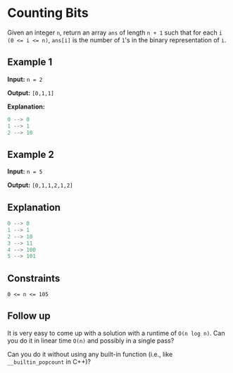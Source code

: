 # Counting Bits

Given an integer `n`, return an array `ans` of length `n + 1` such that for each `i (0 <= i <= n)`, `ans[i]` is the number of `1`'s in the binary representation of `i`.

## Example 1

**Input:** `n = 2`

**Output:** `[0,1,1]`

**Explanation:**

```js
0 --> 0
1 --> 1
2 --> 10
```

## Example 2

**Input:** `n = 5`

**Output:** `[0,1,1,2,1,2]`

## Explanation

```js
0 --> 0
1 --> 1
2 --> 10
3 --> 11
4 --> 100
5 --> 101
```

## Constraints

`0 <= n <= 105`

## Follow up

It is very easy to come up with a solution with a runtime of `O(n log n)`. Can you do it in linear time `O(n)` and possibly in a single pass?

Can you do it without using any built-in function (i.e., like `__builtin_popcount` in C++)?
